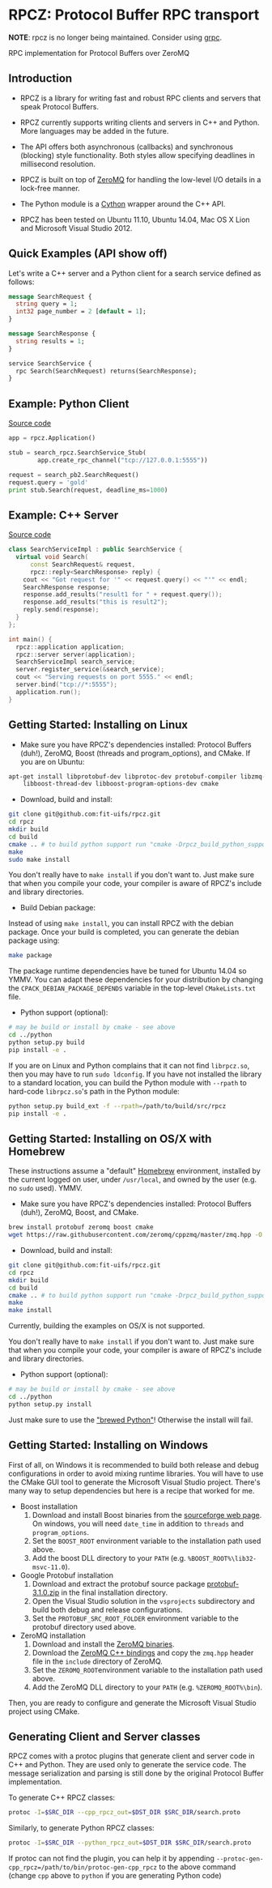 RPCZ: Protocol Buffer RPC transport
===================================

**NOTE**: rpcz is no longer being maintained. Consider using [grpc](http://www.grpc.io).

RPC implementation for Protocol Buffers over ZeroMQ

Introduction
------------


  * RPCZ is a library for writing fast and robust RPC clients and servers that speak Protocol Buffers.

  * RPCZ currently supports writing clients and servers in C++ and Python. More languages may be added in the future.

  * The API offers both asynchronous (callbacks) and synchronous (blocking) style functionality. Both styles allow specifying deadlines in millisecond resolution.

  * RPCZ is built on top of [ZeroMQ](http://www.zeromq.org/) for handling the low-level I/O details in a lock-free manner.

  * The Python module is a [Cython](http://www.cython.org/) wrapper around the C++ API.

  * RPCZ has been tested on Ubuntu 11.10, Ubuntu 14.04, Mac OS X Lion and Microsoft Visual Studio 2012.

Quick Examples (API show off)
-----------------------------

Let's write a C++ server and a Python client for a search service defined as follows:

```protobuf
message SearchRequest {
  string query = 1;
  int32 page_number = 2 [default = 1];
}

message SearchResponse {
  string results = 1;
}

service SearchService {
  rpc Search(SearchRequest) returns(SearchResponse);
}
```

Example: Python Client
----------------------
[Source code](https://github.com/thesamet/rpcz/tree/master/examples/cpp)

```python
app = rpcz.Application()

stub = search_rpcz.SearchService_Stub(
        app.create_rpc_channel("tcp://127.0.0.1:5555"))

request = search_pb2.SearchRequest()
request.query = 'gold'
print stub.Search(request, deadline_ms=1000)
```


Example: C++ Server
-------------------

[Source code](https://github.com/thesamet/rpcz/tree/master/examples/cpp)

```cpp
class SearchServiceImpl : public SearchService {
  virtual void Search(
      const SearchRequest& request,
      rpcz::reply<SearchResponse> reply) {
    cout << "Got request for '" << request.query() << "'" << endl;
    SearchResponse response;
    response.add_results("result1 for " + request.query());
    response.add_results("this is result2");
    reply.send(response);
  }
};

int main() {
  rpcz::application application;
  rpcz::server server(application);
  SearchServiceImpl search_service;
  server.register_service(&search_service);
  cout << "Serving requests on port 5555." << endl;
  server.bind("tcp://*:5555");
  application.run();
}

```

Getting Started: Installing on Linux
------------------------------------

  * Make sure you have RPCZ's dependencies installed: Protocol Buffers (duh!), ZeroMQ, Boost (threads and program_options), and CMake. If you are on Ubuntu:
```bash
apt-get install libprotobuf-dev libprotoc-dev protobuf-compiler libzmq-dev \
    libboost-thread-dev libboost-program-options-dev cmake
```

  * Download, build and install:
```bash
git clone git@github.com:fit-uifs/rpcz.git
cd rpcz
mkdir build
cd build
cmake .. # to build python support run "cmake -Drpcz_build_python_support=1 .."; to install python support run "cmake -Drpcz_install_python_support=1 .."
make
sudo make install
```

You don't really have to `make install` if you don't want to. Just make sure that when you compile your code, your compiler is aware of RPCZ's include and library directories.

  * Build Debian package:

Instead of using `make install`, you can install RPCZ with the debian package. Once your build is completed, you can generate the debian package using:

```bash
make package
```

The package runtime dependencies have be tuned for Ubuntu 14.04 so YMMV. You can adapt these dependencies for your distribution by changing the `CPACK_DEBIAN_PACKAGE_DEPENDS` variable in the top-level `CMakeLists.txt` file.

  * Python support (optional):
```bash
# may be build or install by cmake - see above
cd ../python
python setup.py build
pip install -e .
```
  If you are on Linux and Python complains that it can not find `librpcz.so`, then you may have to run `sudo ldconfig`. If you have not installed the library to a standard location,  you can build the Python module with `--rpath` to hard-code `librpcz.so`'s path  in the Python module:
```bash
python setup.py build_ext -f --rpath=/path/to/build/src/rpcz
pip install -e .
```

Getting Started: Installing on OS/X with Homebrew
-------------------------------------------------

These instructions assume a "default" [Homebrew](http://brew.sh) environment, installed by the current logged on user, under `/usr/local`, and owned by the user (e.g. no `sudo` used). YMMV.

  * Make sure you have RPCZ's dependencies installed: Protocol Buffers (duh!), ZeroMQ, Boost, and CMake.
```bash
brew install protobuf zeromq boost cmake
wget https://raw.githubusercontent.com/zeromq/cppzmq/master/zmq.hpp -O /usr/local/include/zmq.hpp
```
  * Download, build and install:
```bash
git clone git@github.com:fit-uifs/rpcz.git
cd rpcz
mkdir build
cd build
cmake .. # to build python support run "cmake -Drpcz_build_python_support=1 .."; to install python support run "cmake -Drpcz_install_python_support=1 .."
make
make install
```

Currently, building the examples on OS/X is not supported.

You don't really have to `make install` if you don't want to. Just make sure that when you compile your code, your compiler is aware of RPCZ's include and library directories.

  * Python support (optional):
```bash
# may be build or install by cmake - see above
cd ../python
python setup.py install
```
  Just make sure to use the ["brewed Python"](https://github.com/Homebrew/homebrew/blob/master/share/doc/homebrew/Homebrew-and-Python.md)! Otherwise the install will fail.


Getting Started: Installing on Windows
--------------------------------------

First of all, on Windows it is recommended to build both release and debug configurations in order to avoid mixing runtime libraries. You will have to use the CMake GUI tool to generate the Microsoft Visual Studio project. There's many way to setup dependencies but here is a recipe that worked for me.

* Boost installation
   1. Download and install Boost binaries from the [sourceforge web page](http://sourceforge.net/projects/boost/). On windows, you will need `date_time` in addition to `threads` and `program_options`.
   2. Set the `BOOST_ROOT` environment variable to the installation path used above.
   3. Add the boost DLL directory to your `PATH` (e.g. `%BOOST_ROOT%\lib32-msvc-11.0`).
* Google Protobuf installation
   1. Download and extract the protobuf source package [protobuf-3.1.0.zip](https://github.com/google/protobuf/archive/v3.1.0.zip) in the final installation directory.
   2. Open the Visual Studio solution in the `vsprojects` subdirectory and build both debug and release configurations.
   3. Set the `PROTOBUF_SRC_ROOT_FOLDER` environment variable to the protobuf directory used above.
* ZeroMQ installation
   1. Download and install the [ZeroMQ binaries](http://zeromq.org/distro:microsoft-windows).
   2. Download the [ZeroMQ C++ bindings](https://github.com/zeromq/cppzmq) and copy the `zmq.hpp` header file in the `include` directory of ZeroMQ.
   3. Set the `ZEROMQ_ROOT`environment variable to the installation path used above.
   4. Add the ZeroMQ DLL directory to your `PATH` (e.g. `%ZEROMQ_ROOT%\bin`).

Then, you are ready to configure and generate the Microsoft Visual Studio project using CMake.

Generating Client and Server classes
------------------------------------

RPCZ comes with a protoc plugins that generate client and server code in C++ and Python. They are used only to generate the service code. The message serialization and parsing is still done by the original Protocol Buffer implementation.

To generate C++ RPCZ classes:
```bash
protoc -I=$SRC_DIR --cpp_rpcz_out=$DST_DIR $SRC_DIR/search.proto
```
Similarly, to generate Python RPCZ classes:
```bash
protoc -I=$SRC_DIR --python_rpcz_out=$DST_DIR $SRC_DIR/search.proto
```

If protoc can not find the plugin, you can help it by appending `--protoc-gen-cpp_rpcz=/path/to/bin/protoc-gen-cpp_rpcz` to the above command (change `cpp` above to `python` if you are generating Python code)

